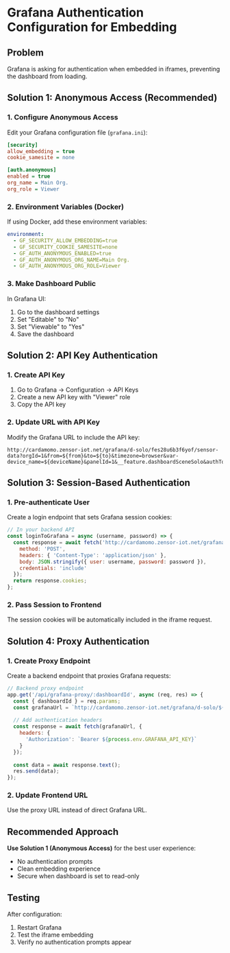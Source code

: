 # Grafana Authentication Configuration for Embedding

## Problem
Grafana is asking for authentication when embedded in iframes, preventing the dashboard from loading.

## Solution 1: Anonymous Access (Recommended)

### 1. Configure Anonymous Access
Edit your Grafana configuration file (`grafana.ini`):

```ini
[security]
allow_embedding = true
cookie_samesite = none

[auth.anonymous]
enabled = true
org_name = Main Org.
org_role = Viewer
```

### 2. Environment Variables (Docker)
If using Docker, add these environment variables:

```yaml
environment:
  - GF_SECURITY_ALLOW_EMBEDDING=true
  - GF_SECURITY_COOKIE_SAMESITE=none
  - GF_AUTH_ANONYMOUS_ENABLED=true
  - GF_AUTH_ANONYMOUS_ORG_NAME=Main Org.
  - GF_AUTH_ANONYMOUS_ORG_ROLE=Viewer
```

### 3. Make Dashboard Public
In Grafana UI:
1. Go to the dashboard settings
2. Set "Editable" to "No" 
3. Set "Viewable" to "Yes"
4. Save the dashboard

## Solution 2: API Key Authentication

### 1. Create API Key
1. Go to Grafana → Configuration → API Keys
2. Create a new API key with "Viewer" role
3. Copy the API key

### 2. Update URL with API Key
Modify the Grafana URL to include the API key:

```
http://cardamomo.zensor-iot.net/grafana/d-solo/fes28u6b3f6yof/sensor-data?orgId=1&from=${from}&to=${to}&timezone=browser&var-device_name=${deviceName}&panelId=1&__feature.dashboardSceneSolo&authToken=YOUR_API_KEY
```

## Solution 3: Session-Based Authentication

### 1. Pre-authenticate User
Create a login endpoint that sets Grafana session cookies:

```javascript
// In your backend API
const loginToGrafana = async (username, password) => {
  const response = await fetch('http://cardamomo.zensor-iot.net/grafana/login', {
    method: 'POST',
    headers: { 'Content-Type': 'application/json' },
    body: JSON.stringify({ user: username, password: password }),
    credentials: 'include'
  });
  return response.cookies;
};
```

### 2. Pass Session to Frontend
The session cookies will be automatically included in the iframe request.

## Solution 4: Proxy Authentication

### 1. Create Proxy Endpoint
Create a backend endpoint that proxies Grafana requests:

```javascript
// Backend proxy endpoint
app.get('/api/grafana-proxy/:dashboardId', async (req, res) => {
  const { dashboardId } = req.params;
  const grafanaUrl = `http://cardamomo.zensor-iot.net/grafana/d-solo/${dashboardId}/sensor-data?${req.query}`;
  
  // Add authentication headers
  const response = await fetch(grafanaUrl, {
    headers: {
      'Authorization': `Bearer ${process.env.GRAFANA_API_KEY}`
    }
  });
  
  const data = await response.text();
  res.send(data);
});
```

### 2. Update Frontend URL
Use the proxy URL instead of direct Grafana URL.

## Recommended Approach

**Use Solution 1 (Anonymous Access)** for the best user experience:
- No authentication prompts
- Clean embedding experience
- Secure when dashboard is set to read-only

## Testing

After configuration:
1. Restart Grafana
2. Test the iframe embedding
3. Verify no authentication prompts appear 